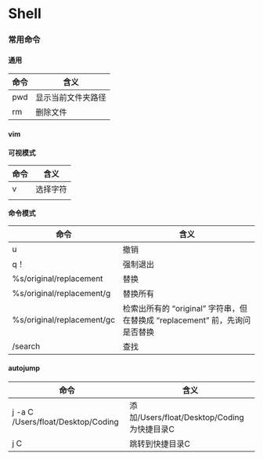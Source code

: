 # Shell



### 常用命令

#### 通用

| 命令 | 含义               |
| ---- | ------------------ |
| pwd  | 显示当前文件夹路径 |
| rm   | 删除文件           |

#### vim

**可视模式**

| 命令 | 含义     |
| ---- | -------- |
| v    | 选择字符 |
|      |          |

**命令模式**

| 命令                       | 含义                                                         |
| -------------------------- | ------------------------------------------------------------ |
| u                          | 撤销                                                         |
| q！                        | 强制退出                                                     |
| %s/original/replacement    | 替换                                                         |
| %s/original/replacement/g  | 替换所有                                                     |
| %s/original/replacement/gc | 检索出所有的 “original” 字符串，但在替换成 “replacement” 前，先询问是否替换 |
| /search                    | 查找                                                         |





#### autojump

| 命令                               | 含义                                       |
| ---------------------------------- | ------------------------------------------ |
| j -a C /Users/float/Desktop/Coding | 添加/Users/float/Desktop/Coding为快捷目录C |
| j C                                | 跳转到快捷目录C                            |

